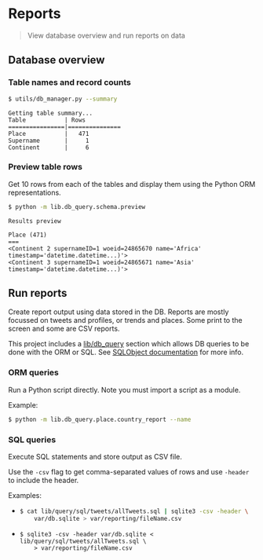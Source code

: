 # Reports
> View database overview and run reports on data

## Database overview

### Table names and record counts

```bash
$ utils/db_manager.py --summary
```

```
Getting table summary...
Table           | Rows
================|===============
Place           |   471
Supername       |     1
Continent       |     6
```

### Preview table rows

Get 10 rows from each of the tables and display them using the Python ORM representations.

```bash
$ python -m lib.db_query.schema.preview
```

```
Results preview

Place (471)
===
<Continent 2 supernameID=1 woeid=24865670 name='Africa' timestamp='datetime.datetime...)'>
<Continent 3 supernameID=1 woeid=24865671 name='Asia' timestamp='datetime.datetime...)'>
```

## Run reports

Create report output using data stored in the DB. Reports are mostly focussed on tweets and profiles, or trends and places. Some print to the screen and some are CSV reports.

This project includes a [lib/db_query](https://github.com/MichaelCurrin/twitterverse/tree/master/app/lib/db_query) section which allows DB queries to be done with the ORM or SQL. See [SQLObject documentation](http://www.sqlobject.org/) for more info.

### ORM queries

Run a Python script directly. Note you must import a script as a module.

Example:

```bash
$ python -m lib.db_query.place.country_report --name
```

### SQL queries

Execute SQL statements and store output as CSV file.

Use the `-csv` flag to get comma-separated values of rows and use `-header` to include the header.

Examples:

-   ```bash
    $ cat lib/query/sql/tweets/allTweets.sql | sqlite3 -csv -header \
        var/db.sqlite > var/reporting/fileName.csv
    ```
-   ```
    $ sqlite3 -csv -header var/db.sqlite < lib/query/sql/tweets/allTweets.sql \
        > var/reporting/fileName.csv
    ```
